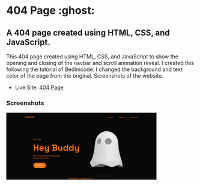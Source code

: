 <h1>404 Page :ghost:</h1>

<h2>A 404 page created using HTML, CSS, and JavaScript.</h2>

<p>This 404 page created using HTML, CSS, and JavaScript to show the opening and closing of the navbar and scroll animation reveal. I created this following the tutorial of Bedimcode. I changed the background and text color of the page from the original. Screenshots of the website.</p>

- Live Site: [404 Page](https://ghost-404-page.netlify.app/)

### Screenshots

<img src="/screenshot/screenshot.png" width="400">